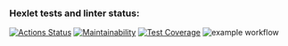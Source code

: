 ### Hexlet tests and linter status:
[![Actions Status](https://github.com/nick-stepanyan/frontend-project-lvl2/workflows/hexlet-check/badge.svg)](https://github.com/nick-stepanyan/frontend-project-lvl2/actions)
[![Maintainability](https://api.codeclimate.com/v1/badges/082f8dd87e9c505756d8/maintainability)](https://codeclimate.com/github/nick-stepanyan/frontend-project-lvl2/maintainability)
[![Test Coverage](https://api.codeclimate.com/v1/badges/082f8dd87e9c505756d8/test_coverage)](https://codeclimate.com/github/nick-stepanyan/frontend-project-lvl2/test_coverage)
![example workflow](https://github.com/nick-stepanyan/frontend-project-lvl2/actions/workflows/.github/workflows/nodejs.yml/badge.svg)
